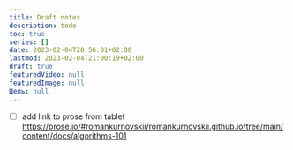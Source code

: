 ```yaml
---
title: Draft notes
description: todo
toc: true
series: []
date: 2023-02-04T20:56:01+02:00
lastmod: 2023-02-04T21:00:19+02:00
draft: true
featuredVideo: null
featuredImage: null
Цель: null
---
```


- [ ] add link to prose from tablet https://prose.io/#romankurnovskii/romankurnovskii.github.io/tree/main/content/docs/algorithms-101

